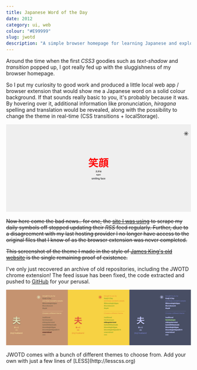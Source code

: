```yaml
---
title: Japanese Word of the Day
date: 2012
category: ui, web
colour: "#E99999"
slug: jwotd
description: "A simple browser homepage for learning Japanese and exploring CSS3's capabilities, one property at a time."
---
```


Around the time when the first _CSS3_ goodies such as _text-shadow_ and _transition_ popped up, I got really fed up with the sluggishness of my browser homepage.

So I put my curiosity to good work and produced a little local web app / browser extension that would show me a Japanese word on a solid colour background. If that sounds really basic to you, it's probably because it was. By hovering over it, additional information like pronunciation, _hiragana_ spelling and translation would be revealed, along with the possibility to change the theme in real-time (CSS transitions + localStorage).

![Default screen](barebones.png)

<del>Now here come the bad news.. for one, the [site I was using](http://www.japanesewordoftheday.com) to scrape my daily symbols off stopped updating their _RSS_ feed regularly. Further, due to a disagreement with my last hosting provider I no longer have access to the original files that I know of as the browser extension was never completed.</del>

<del>This screenshot of the theme I made in the style of [James King's old website](http://skymist.co.uk) is the single remaining proof of existence.</del>

I've only just recovered an archive of old repositories, including the JWOTD chrome extension! The feed issue has been fixed, the code extracted and pushed to [GitHub](https://github.com/bloomingbridges/JWOTD) for your perusal.

![Themes](themes.jpg)

<p class="caption">JWOTD comes with a bunch of different themes to choose from. Add your own with just a few lines of [LESS](http://lesscss.org)</p>